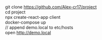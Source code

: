 git clone https://github.com/Alex-cr17/project<br>
cd  project<br>
npx create-react-app client<br>
docker-compose up<br>
// append demo.local to etc/hosts<br>
open http://demo.local<br>
